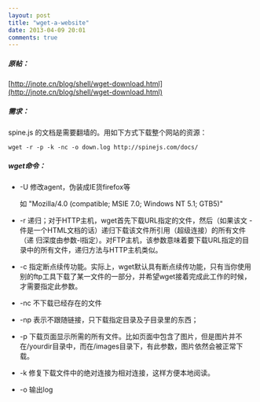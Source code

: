```yaml
---
layout: post
title: "wget-a-website"
date: 2013-04-09 20:01
comments: true
---
```


##### 原帖：
[http://jnote.cn/blog/shell/wget-download.html](http://jnote.cn/blog/shell/wget-download.html)

##### 需求：
spine.js 的文档是需要翻墙的。用如下方式下载整个网站的资源：

    wget -r -p -k -nc -o down.log http://spinejs.com/docs/

##### wget命令：
 - -U 修改agent，伪装成IE货firefox等
 
    如 "Mozilla/4.0 (compatible; MSIE 7.0; Windows NT 5.1; GTB5)"
 - -r 递归；对于HTTP主机，wget首先下载URL指定的文件，然后（如果该文 - 件是一个HTML文档的话）递归下载该文件所引用（超级连接）的所有文件（递 归深度由参数-l指定）。对FTP主机，该参数意味着要下载URL指定的目录中的所有文件，递归方法与HTTP主机类似。
 
 - -c 指定断点续传功能。实际上，wget默认具有断点续传功能，只有当你使用别的ftp工具下载了某一文件的一部分，并希望wget接着完成此工作的时候，才需要指定此参数。
 
 - -nc 不下载已经存在的文件
 
 - -np 表示不跟随链接，只下载指定目录及子目录里的东西；
 
 - -p 下载页面显示所需的所有文件。比如页面中包含了图片，但是图片并不在/yourdir目录中，而在/images目录下，有此参数，图片依然会被正常下载。
 
 - -k 修复下载文件中的绝对连接为相对连接，这样方便本地阅读。
 - -o 输出log